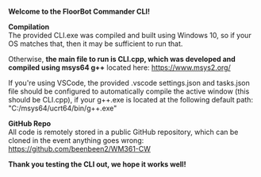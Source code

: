 **Welcome to the FloorBot Commander CLI!**

**Compilation**\
The provided CLI.exe was compiled and built using Windows 10, so if your OS matches that, then it may be sufficient to run that.

Otherwise, **the main file to run is CLI.cpp, which was developed and compiled using msys64 g++** located here:
https://www.msys2.org/

If you're using VSCode, the provided .vscode settings.json and tasks.json file should be configured to automatically compile the active window (this should be CLI.cpp), if your g++.exe is located at the following default path:
"C:/msys64/ucrt64/bin/g++.exe"


**GitHub Repo**\
All code is remotely stored in a public GitHub repository, which can be cloned in the event anything goes wrong:
https://github.com/beenbeen2/WM361-CW


**Thank you testing the CLI out, we hope it works well!**